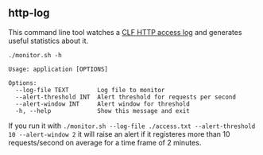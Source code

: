 ## http-log

This command line tool watches a [CLF HTTP access log](https://en.wikipedia.org/wiki/Common_Log_Format) and generates useful statistics about it.


```
./monitor.sh -h

Usage: application [OPTIONS]

Options:
  --log-file TEXT        Log file to monitor
  --alert-threshold INT  Alert threshold for requests per second
  --alert-window INT     Alert window for threshold
  -h, --help             Show this message and exit
```

If you run it with `./monitor.sh --log-file ./access.txt --alert-threshold 10 --alert-window 2` 
it will raise an alert if it registeres more than 10 requests/second on average for a time frame of 2 minutes.
